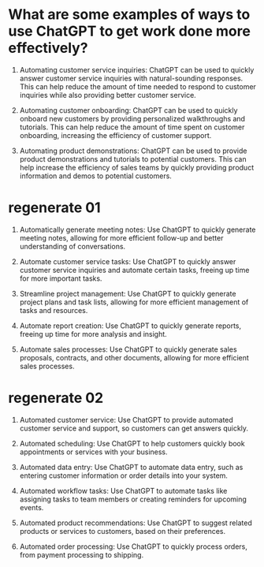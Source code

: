 # What are some examples of ways to use ChatGPT to get work done more effectively?

1. Automating customer service inquiries: ChatGPT can be used to quickly answer customer service inquiries with natural-sounding responses. This can help reduce the amount of time needed to respond to customer inquiries while also providing better customer service.

2. Automating customer onboarding: ChatGPT can be used to quickly onboard new customers by providing personalized walkthroughs and tutorials. This can help reduce the amount of time spent on customer onboarding, increasing the efficiency of customer support.

3. Automating product demonstrations: ChatGPT can be used to provide product demonstrations and tutorials to potential customers. This can help increase the efficiency of sales teams by quickly providing product information and demos to potential customers.

# regenerate 01
1. Automatically generate meeting notes: Use ChatGPT to quickly generate meeting notes, allowing for more efficient follow-up and better understanding of conversations.

2. Automate customer service tasks: Use ChatGPT to quickly answer customer service inquiries and automate certain tasks, freeing up time for more important tasks.

3. Streamline project management: Use ChatGPT to quickly generate project plans and task lists, allowing for more efficient management of tasks and resources.

4. Automate report creation: Use ChatGPT to quickly generate reports, freeing up time for more analysis and insight.

5. Automate sales processes: Use ChatGPT to quickly generate sales proposals, contracts, and other documents, allowing for more efficient sales processes.

# regenerate 02

1. Automated customer service: Use ChatGPT to provide automated customer service and support, so customers can get answers quickly.

2. Automated scheduling: Use ChatGPT to help customers quickly book appointments or services with your business.

3. Automated data entry: Use ChatGPT to automate data entry, such as entering customer information or order details into your system.

4. Automated workflow tasks: Use ChatGPT to automate tasks like assigning tasks to team members or creating reminders for upcoming events.

5. Automated product recommendations: Use ChatGPT to suggest related products or services to customers, based on their preferences.

6. Automated order processing: Use ChatGPT to quickly process orders, from payment processing to shipping.